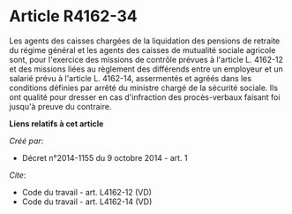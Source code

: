 # Article R4162-34

Les agents des caisses chargées de la liquidation des pensions de retraite du régime général et les agents des caisses de
mutualité sociale agricole sont, pour l'exercice des missions de contrôle prévues à l'article L. 4162-12 et des missions
liées au règlement des différends entre un employeur et un salarié prévu à l'article L. 4162-14, assermentés et agréés dans
les conditions définies par arrêté du ministre chargé de la sécurité sociale. Ils ont qualité pour dresser en cas
d'infraction des procès-verbaux faisant foi jusqu'à preuve du contraire.

**Liens relatifs à cet article**

_Créé par_:

  - Décret n°2014-1155 du 9 octobre 2014 - art. 1

_Cite_:

  - Code du travail - art. L4162-12 (VD)
  - Code du travail - art. L4162-14 (VD)
